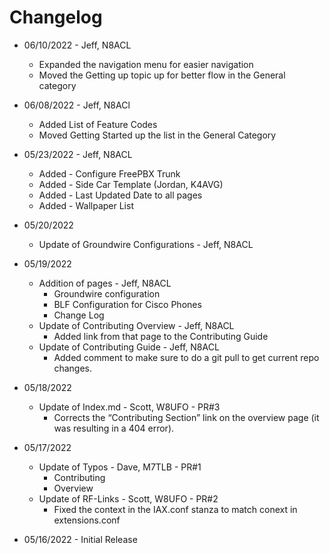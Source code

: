# Changelog

* 06/10/2022 - Jeff, N8ACL
    * Expanded the navigation menu for easier navigation
    * Moved the Getting up topic up for better flow in the General category

* 06/08/2022 - Jeff, N8ACl
    * Added List of Feature Codes
    * Moved Getting Started up the list in the General Category

* 05/23/2022 - Jeff, N8ACL
    * Added - Configure FreePBX Trunk
    * Added - Side Car Template (Jordan, K4AVG)
    * Added - Last Updated Date to all pages
    * Added - Wallpaper List

* 05/20/2022
    * Update of Groundwire Configurations - Jeff, N8ACL

* 05/19/2022
    * Addition of pages - Jeff, N8ACL
      * Groundwire configuration
      * BLF Configuration for Cisco Phones
      * Change Log
    * Update of Contributing Overview - Jeff, N8ACL
      * Added link from that page to the Contributing Guide
    * Update of Contributing Guide - Jeff, N8ACL
      * Added comment to make sure to do a git pull to get current repo changes.

* 05/18/2022
    * Update of Index.md - Scott, W8UFO - PR#3
      * Corrects the “Contributing Section” link on the overview page (it was resulting in a 404 error).

* 05/17/2022
    * Update of Typos - Dave, M7TLB - PR#1
      * Contributing
      * Overview
    * Update of RF-Links - Scott, W8UFO - PR#2
      * Fixed the context in the IAX.conf stanza to match conext in extensions.conf

* 05/16/2022 - Initial Release